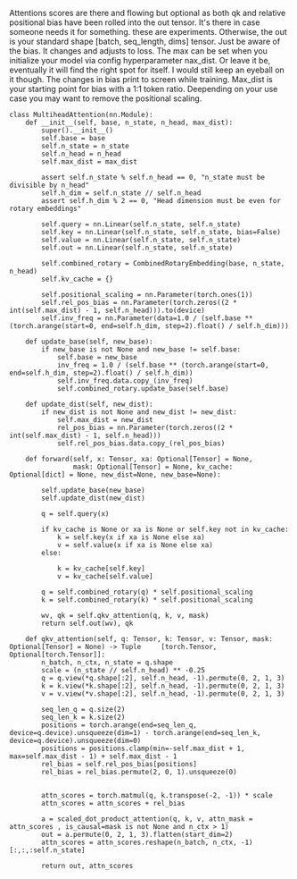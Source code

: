 Attentions scores are there and flowing but optional as both qk and relative positional bias have been rolled into the out tensor.
It's there in case someone needs it for something. these are experiments. Otherwise, the out is your standard shape [batch, seq_length, dims] tensor. 
Just be aware of the bias. It changes and adjusts to loss. The max can be set when you initialize your model via config hyperparameter nax_dist. 
Or leave it be, eventually it will find the right spot for itself. I would still keep an eyeball on it though. The changes in bias print to screen while training.
Max_dist is your starting point for bias with a 1:1 token ratio. Deepending on your use case you may want to remove the positional scaling.


    
    
    class MultiheadAttention(nn.Module):
        def __init__(self, base, n_state, n_head, max_dist):
            super().__init__()
            self.base = base
            self.n_state = n_state
            self.n_head = n_head
            self.max_dist = max_dist
    
            assert self.n_state % self.n_head == 0, "n_state must be divisible by n_head"
            self.h_dim = self.n_state // self.n_head
            assert self.h_dim % 2 == 0, "Head dimension must be even for rotary embeddings"
    
            self.query = nn.Linear(self.n_state, self.n_state)
            self.key = nn.Linear(self.n_state, self.n_state, bias=False)
            self.value = nn.Linear(self.n_state, self.n_state)
            self.out = nn.Linear(self.n_state, self.n_state)
    
            self.combined_rotary = CombinedRotaryEmbedding(base, n_state, n_head)
            self.kv_cache = {}
            
            self.positional_scaling = nn.Parameter(torch.ones(1))
            self.rel_pos_bias = nn.Parameter(torch.zeros((2 * int(self.max_dist) - 1, self.n_head))).to(device)
            self.inv_freq = nn.Parameter(data=1.0 / (self.base ** (torch.arange(start=0, end=self.h_dim, step=2).float() / self.h_dim)))
    
        def update_base(self, new_base):
            if new_base is not None and new_base != self.base:
                self.base = new_base
                inv_freq = 1.0 / (self.base ** (torch.arange(start=0, end=self.h_dim, step=2).float() / self.h_dim))
                self.inv_freq.data.copy_(inv_freq)
                self.combined_rotary.update_base(self.base)
    
        def update_dist(self, new_dist):
            if new_dist is not None and new_dist != new_dist:
                self.max_dist = new_dist
                rel_pos_bias = nn.Parameter(torch.zeros((2 * int(self.max_dist) - 1, self.n_head)))
                self.rel_pos_bias.data.copy_(rel_pos_bias)
            
        def forward(self, x: Tensor, xa: Optional[Tensor] = None, 
                    mask: Optional[Tensor] = None, kv_cache: Optional[dict] = None, new_dist=None, new_base=None):
            
            self.update_base(new_base) 
            self.update_dist(new_dist)
    
            q = self.query(x)
    
            if kv_cache is None or xa is None or self.key not in kv_cache:
                k = self.key(x if xa is None else xa)
                v = self.value(x if xa is None else xa)
            else:
    
                k = kv_cache[self.key]
                v = kv_cache[self.value]
    
            q = self.combined_rotary(q) * self.positional_scaling
            k = self.combined_rotary(k) * self.positional_scaling
    
            wv, qk = self.qkv_attention(q, k, v, mask)
            return self.out(wv), qk
       
        def qkv_attention(self, q: Tensor, k: Tensor, v: Tensor, mask: Optional[Tensor] = None) -> Tuple     [torch.Tensor, Optional[torch.Tensor]]:
            n_batch, n_ctx, n_state = q.shape
            scale = (n_state // self.n_head) ** -0.25
            q = q.view(*q.shape[:2], self.n_head, -1).permute(0, 2, 1, 3)
            k = k.view(*k.shape[:2], self.n_head, -1).permute(0, 2, 1, 3)
            v = v.view(*v.shape[:2], self.n_head, -1).permute(0, 2, 1, 3)
    
            seq_len_q = q.size(2)
            seq_len_k = k.size(2)
            positions = torch.arange(end=seq_len_q, device=q.device).unsqueeze(dim=1) - torch.arange(end=seq_len_k, device=q.device).unsqueeze(dim=0)
            positions = positions.clamp(min=-self.max_dist + 1, max=self.max_dist - 1) + self.max_dist - 1
            rel_bias = self.rel_pos_bias[positions]
            rel_bias = rel_bias.permute(2, 0, 1).unsqueeze(0)  
    
            
            attn_scores = torch.matmul(q, k.transpose(-2, -1)) * scale 
            attn_scores = attn_scores + rel_bias
    
            a = scaled_dot_product_attention(q, k, v, attn_mask = attn_scores , is_causal=mask is not None and n_ctx > 1) 
            out = a.permute(0, 2, 1, 3).flatten(start_dim=2)
            attn_scores = attn_scores.reshape(n_batch, n_ctx, -1)[:,:,:self.n_state]
    
            return out, attn_scores
